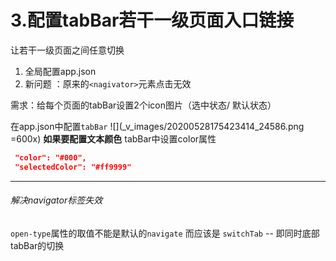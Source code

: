 # 3.配置tabBar若干一级页面入口链接
让若干一级页面之间任意切换

1. 全局配置app.json
2. 新问题 ：原来的`<nagivator>`元素点击无效


需求：给每个页面的tabBar设置2个icon图片（选中状态/ 默认状态）

在app.json中配置`tabBar`
![](_v_images/20200528175423414_24586.png =600x)
**如果要配置文本颜色**
tabBar中设置color属性
```json
 "color": "#000",
 "selectedColor": "#ff9999"
```
***
###### 解决navigator标签失效
`open-type`属性的取值不能是默认的`navigate`
而应该是 `switchTab`
-- 即同时底部tabBar的切换